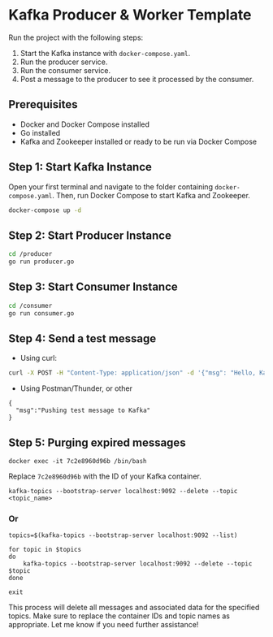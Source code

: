# Kafka Producer & Worker Template

Run the project with the following steps:

1. Start the Kafka instance with `docker-compose.yaml`.
2. Run the producer service.
3. Run the consumer service.
4. Post a message to the producer to see it processed by the consumer.

## Prerequisites

-   Docker and Docker Compose installed
-   Go installed
-   Kafka and Zookeeper installed or ready to be run via Docker Compose

## Step 1: Start Kafka Instance

Open your first terminal and navigate to the folder containing `docker-compose.yaml`. Then, run Docker Compose to start Kafka and Zookeeper.

```bash
docker-compose up -d
```

## Step 2: Start Producer Instance

```bash
cd /producer
go run producer.go
```

## Step 3: Start Consumer Instance

```bash
cd /consumer
go run consumer.go
```

## Step 4: Send a test message

-   Using curl:

```bash
curl -X POST -H "Content-Type: application/json" -d '{"msg": "Hello, Kafka!"}' http://localhost:5000/api/v1/comment
```

-   Using Postman/Thunder, or other

```
{
  "msg":"Pushing test message to Kafka"
}
```

## Step 5: Purging expired messages

```
docker exec -it 7c2e8960d96b /bin/bash
```

Replace `7c2e8960d96b` with the ID of your Kafka container.

```
kafka-topics --bootstrap-server localhost:9092 --delete --topic <topic_name>
```

### Or

```
topics=$(kafka-topics --bootstrap-server localhost:9092 --list)

for topic in $topics
do
    kafka-topics --bootstrap-server localhost:9092 --delete --topic $topic
done
```

```
exit
```

This process will delete all messages and associated data for the specified topics. Make sure to replace the container IDs and topic names as appropriate. Let me know if you need further assistance!
